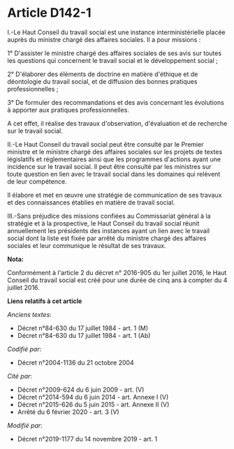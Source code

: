 # Article D142-1

I.-Le Haut Conseil du travail social est une instance interministérielle placée auprès du ministre chargé des affaires
sociales. Il a pour missions :

1° D'assister le ministre chargé des affaires sociales de ses avis sur toutes les questions qui concernent le travail social
et le développement social ;

2° D'élaborer des éléments de doctrine en matière d'éthique et de déontologie du travail social, et de diffusion des bonnes
pratiques professionnelles ;

3° De formuler des recommandations et des avis concernant les évolutions à apporter aux pratiques professionnelles.

A cet effet, il réalise des travaux d'observation, d'évaluation et de recherche sur le travail social.

II.-Le Haut Conseil du travail social peut être consulté par le Premier ministre et le ministre chargé des affaires sociales
sur les projets de textes législatifs et réglementaires ainsi que les programmes d'actions ayant une incidence sur le travail
social. Il peut être consulté par les ministres sur toute question en lien avec le travail social dans les domaines qui
relèvent de leur compétence.

Il élabore et met en œuvre une stratégie de communication de ses travaux et des connaissances établies en matière de travail
social.

III.-Sans préjudice des missions confiées au Commissariat général à la stratégie et à la prospective, le Haut Conseil du
travail social réunit annuellement les présidents des instances ayant un lien avec le travail social dont la liste est fixée
par arrêté du ministre chargé des affaires sociales et leur communique le résultat de ses travaux.

**Nota:**

Conformément à l'article 2 du décret n° 2016-905 du 1er juillet 2016, le Haut Conseil du travail social est créé pour une
durée de cinq ans à compter du 4 juillet 2016.

**Liens relatifs à cet article**

_Anciens textes_:

  - Décret n°84-630 du 17 juillet 1984 - art. 1 (M)
  - Décret n°84-630 du 17 juillet 1984 - art. 1 (Ab)

_Codifié par_:

  - Décret n°2004-1136 du 21 octobre 2004

_Cité par_:

  - Décret n°2009-624 du 6 juin 2009 - art. (V)
  - Décret n°2014-594 du 6 juin 2014 - art. Annexe I (V)
  - Décret n°2015-626 du 5 juin 2015 - art. Annexe II (V)
  - Arrêté du 6 février 2020 - art. 3 (V)

_Modifié par_:

  - Décret n°2019-1177 du 14 novembre 2019 - art. 1
